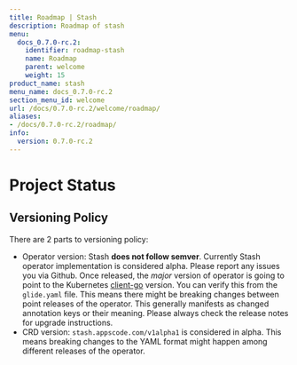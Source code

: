 ```yaml
---
title: Roadmap | Stash
description: Roadmap of stash
menu:
  docs_0.7.0-rc.2:
    identifier: roadmap-stash
    name: Roadmap
    parent: welcome
    weight: 15
product_name: stash
menu_name: docs_0.7.0-rc.2
section_menu_id: welcome
url: /docs/0.7.0-rc.2/welcome/roadmap/
aliases:
- /docs/0.7.0-rc.2/roadmap/
info:
  version: 0.7.0-rc.2
---
```


# Project Status

## Versioning Policy
There are 2 parts to versioning policy:

 - Operator version: Stash __does not follow semver__. Currently Stash operator implementation is considered alpha. Please report any issues you via Github. Once released, the _major_ version of operator is going to point to the Kubernetes [client-go](https://github.com/kubernetes/client-go#branches-and-tags) version. You can verify this from the `glide.yaml` file. This means there might be breaking changes between point releases of the operator. This generally manifests as changed annotation keys or their meaning.
Please always check the release notes for upgrade instructions.
 - CRD version: `stash.appscode.com/v1alpha1` is considered in alpha. This means breaking changes to the YAML format
might happen among different releases of the operator.
